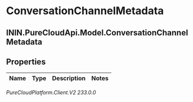 # ConversationChannelMetadata

## ININ.PureCloudApi.Model.ConversationChannelMetadata

## Properties

|Name | Type | Description | Notes|
|------------ | ------------- | ------------- | -------------|



_PureCloudPlatform.Client.V2 233.0.0_

